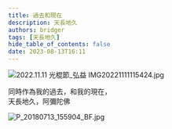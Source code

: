 ```yaml
---
title: 過去和現在
description: 天長地久
authors: bridger
tags: [天長地久]
hide_table_of_contents: false
date: 2023-08-13T16:11
---
```


![2022.11.11 光棍節_弘益 IMG20221111115424.jpg](https://e.brid.pw/i/2023/08/13/qngccd-2.webp)


<!-- truncate -->
同時作為我的過去，和我的現在，  
天長地久，阿彌陀佛  

![P_20180713_155904_BF.jpg](https://e.brid.pw/i/2023/08/13/qo2ke7-2.webp)